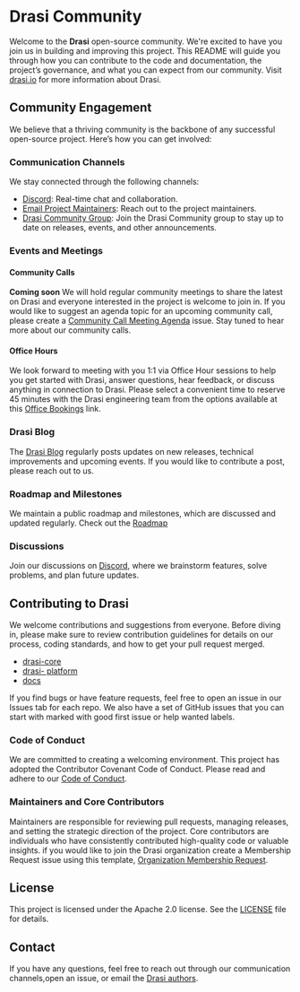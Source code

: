 
# Drasi Community

Welcome to the **Drasi** open-source community. We're excited to have you join us in building and improving this project. This README will guide you through how you can contribute to the code and documentation, the project’s governance, and what you can expect from our community.
Visit [drasi.io](https://aka.ms/drasi-docs) for more information about Drasi.

## Community Engagement

We believe that a thriving community is the backbone of any successful open-source project. Here’s how you can get involved:

### Communication Channels

We stay connected through the following channels:
- [Discord](https://discord.gg/syrTnH39): Real-time chat and collaboration.
- [Email Project Maintainers](mailto:maintainers@drasio): Reach out to the project maintainers.
- [Drasi Community Group](): Join the Drasi Community group to stay up to date on releases, events, and other announcements.

### Events and Meetings
#### Community Calls
**Coming soon** We will hold regular community meetings to share the latest on Drasi and everyone interested in the project is welcome to join in. If you would like to suggest an agenda topic for an upcoming community call, please create  a [Community Call Meeting Agenda](https://github.com/drasi-project/community/issues/new?assignees=&labels=&projects=&template=community-call-agenda.md&title=Community+Meeting+Agenda) issue. Stay tuned to hear more about our community calls.

#### Office Hours
We look forward to meeting with you 1:1 via Office Hour sessions to help you get started with Drasi, answer questions, hear feedback, or discuss anything in connection to Drasi. Please select a convenient time to reserve 45 minutes with the Drasi engineering team from the options available at this [Office Bookings](https://outlook.office365.com/owa/calendar/DrasiCommunitySyncs@drasiproject.onmicrosoft.com/bookings/) link.

### Drasi Blog
The [Drasi Blog]() regularly posts updates on new releases, technical improvements and upcoming events. If you would like to contribute a post, please reach out to us.

### Roadmap and Milestones
We maintain a public roadmap and milestones, which are discussed and updated regularly. Check out the [Roadmap](LINK_TO_ROADMAP)

### Discussions
Join our discussions on [Discord]( https://discord.gg/YQpK976W), where we brainstorm features, solve problems, and plan future updates.

## Contributing to Drasi
We welcome contributions and suggestions from everyone. Before diving in, please make sure to review contribution guidelines for details on our process, coding standards, and how to get your pull request merged. 
- [drasi-core](https://github.com/drasi-project/drasi-core/blob/main/CONTRIBUTING.md)
- [drasi- platform](https://github.com/drasi-project/drasi-platform/blob/main/CONTRIBUTING.md)
- [docs](https://github.com/drasi-project/drasi-core/blob/main/docs/contributing/how-to.md)
 
If you find bugs or have feature requests, feel free to open an issue in our Issues tab for each repo. We also have a set of GitHub issues that you can start with marked with good first issue or help wanted labels.

### Code of Conduct
We are committed to creating a welcoming environment. This project has adopted the Contributor Covenant Code of Conduct. Please read and adhere to our [Code of Conduct](https://github.com/drasi-project/community/blob/main/CODE_OF_CONDUCT.md). 

### Maintainers and Core Contributors
Maintainers are responsible for reviewing pull requests, managing releases, and setting the strategic direction of the project. Core contributors are individuals who have consistently contributed high-quality code or valuable insights. if you would like to join the Drasi organization create a Membership Request issue using this template, [Organization Membership Request](https://github.com/drasi-project/community/issues/new?assignees=&labels=community-membership&projects=&template=organization-membership-request.md&title=REQUEST%3A+New+membership+for+%3Cyour-GH-handle%3E).

## License 
This project is licensed under the Apache 2.0 license. See the [LICENSE](https://github.com/drasi-project/Community/blob/main/LICENSE) file for details.

## Contact
If you have any questions, feel free to reach out through our communication channels,open an issue, or email the [Drasi authors](mailto:maintainers@drasi.io).
